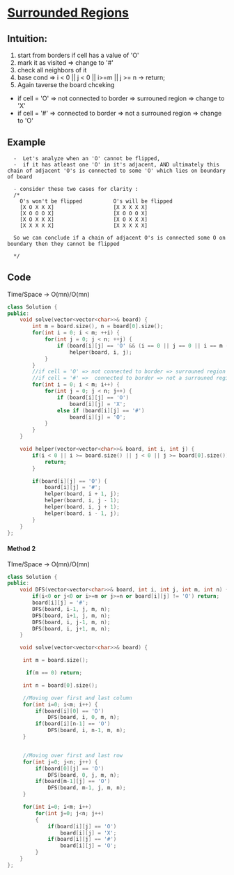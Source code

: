 # [Surrounded Regions](https://leetcode.com/problems/surrounded-regions)

## Intuition:

1. start from borders if cell has a value of 'O'
2. mark it as visited => change to '#'
3. check all neighbors of it
4. base cond => i < 0 || j < 0 || i>=m || j >= n -> return;
5. Again taverse the board chceking

-   if cell = 'O' => not connected to border => surrouned region => change to 'X'
-   if cell = '#' => connected to border => not a surrouned region => change to 'O'

## Example

      -  Let's analyze when an 'O' cannot be flipped,
      -  if it has atleast one 'O' in it's adjacent, AND ultimately this chain of adjacent 'O's is connected to some 'O' which lies on boundary of board

      - consider these two cases for clarity :
      /*
        O's won't be flipped          O's will be flipped
        [X O X X X]                   [X X X X X]
        [X O O O X]                   [X O O O X]
        [X O X X X]                   [X O X X X]
        [X X X X X]                   [X X X X X]

      So we can conclude if a chain of adjacent O's is connected some O on boundary then they cannot be flipped

      */

## Code

Time/Space -> O(mn)/O(mn)

```cpp
class Solution {
public:
    void solve(vector<vector<char>>& board) {
        int m = board.size(), n = board[0].size();
        for(int i = 0; i < m; ++i) {
            for(int j = 0; j < n; ++j) {
                if (board[i][j] == 'O' && (i == 0 || j == 0 || i == m - 1 || j == n - 1))
                    helper(board, i, j);
            }
        }
        //if cell = 'O' => not connected to border => surrouned region => change to 'X'
        //if cell = '#' =>  connected to border => not a surrouned region => change to 'O'
        for(int i = 0; i < m; i++) {
            for(int j = 0; j < n; j++) {
                if (board[i][j] == 'O')
                    board[i][j] = 'X';
                else if (board[i][j] == '#')
                    board[i][j] = 'O';
            }
        }
    }

    void helper(vector<vector<char>>& board, int i, int j) {
        if(i < 0 || i >= board.size() || j < 0 || j >= board[0].size()) {
            return;
        }

        if(board[i][j] == 'O') {
            board[i][j] = '#';
            helper(board, i + 1, j);
            helper(board, i, j - 1);
            helper(board, i, j + 1);
            helper(board, i - 1, j);
        }
    }
};
```

#### Method 2

TIme/Space -> O(mn)/O(mn)

```cpp
class Solution {
public:
    void DFS(vector<vector<char>>& board, int i, int j, int m, int n) {
        if(i<0 or j<0 or i>=m or j>=n or board[i][j] != 'O') return;
        board[i][j] = '#';
        DFS(board, i-1, j, m, n);
        DFS(board, i+1, j, m, n);
        DFS(board, i, j-1, m, n);
        DFS(board, i, j+1, m, n);
    }

    void solve(vector<vector<char>>& board) {

     int m = board.size();

      if(m == 0) return;

     int n = board[0].size();

     //Moving over first and last column
     for(int i=0; i<m; i++) {
         if(board[i][0] == 'O')
             DFS(board, i, 0, m, n);
         if(board[i][n-1] == 'O')
             DFS(board, i, n-1, m, n);
     }


     //Moving over first and last row
     for(int j=0; j<n; j++) {
         if(board[0][j] == 'O')
             DFS(board, 0, j, m, n);
         if(board[m-1][j] == 'O')
             DFS(board, m-1, j, m, n);
     }

     for(int i=0; i<m; i++)
         for(int j=0; j<n; j++)
         {
             if(board[i][j] == 'O')
                 board[i][j] = 'X';
             if(board[i][j] == '#')
                 board[i][j] = 'O';
         }
    }
};
```
